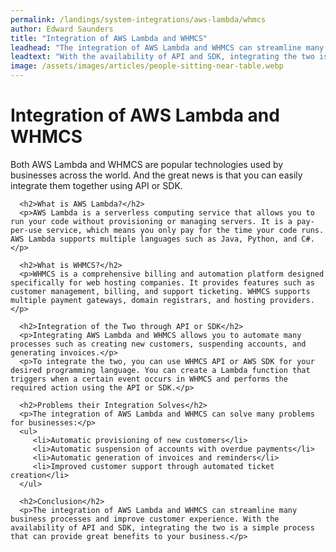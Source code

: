 ```yaml
---
permalink: /landings/system-integrations/aws-lambda/whmcs
author: Edward Saunders
title: "Integration of AWS Lambda and WHMCS"
leadhead: "The integration of AWS Lambda and WHMCS can streamline many business processes and improve customer experience"
leadtext: "With the availability of API and SDK, integrating the two is a simple process that can provide great benefits to your business."
image: /assets/images/articles/people-sitting-near-table.webp
---
```

<div class="arttext">      <h1>Integration of AWS Lambda and WHMCS</h1>
      <p>Both AWS Lambda and WHMCS are popular technologies used by businesses across the world. And the great news is that you can easily integrate them together using API or SDK.</p>

      <h2>What is AWS Lambda?</h2>
      <p>AWS Lambda is a serverless computing service that allows you to run your code without provisioning or managing servers. It is a pay-per-use service, which means you only pay for the time your code runs. AWS Lambda supports multiple languages such as Java, Python, and C#.</p>

      <h2>What is WHMCS?</h2>
      <p>WHMCS is a comprehensive billing and automation platform designed specifically for web hosting companies. It provides features such as customer management, billing, and support ticketing. WHMCS supports multiple payment gateways, domain registrars, and hosting providers.</p>

      <h2>Integration of the Two through API or SDK</h2>
      <p>Integrating AWS Lambda and WHMCS allows you to automate many processes such as creating new customers, suspending accounts, and generating invoices.</p>
      <p>To integrate the two, you can use WHMCS API or AWS SDK for your desired programming language. You can create a Lambda function that triggers when a certain event occurs in WHMCS and performs the required action using the API or SDK.</p>

      <h2>Problems their Integration Solves</h2>
      <p>The integration of AWS Lambda and WHMCS can solve many problems for businesses:</p>
      <ul>
         <li>Automatic provisioning of new customers</li>
         <li>Automatic suspension of accounts with overdue payments</li>
         <li>Automatic generation of invoices and reminders</li>
         <li>Improved customer support through automated ticket creation</li>
      </ul>

      <h2>Conclusion</h2>
      <p>The integration of AWS Lambda and WHMCS can streamline many business processes and improve customer experience. With the availability of API and SDK, integrating the two is a simple process that can provide great benefits to your business.</p>
</div>